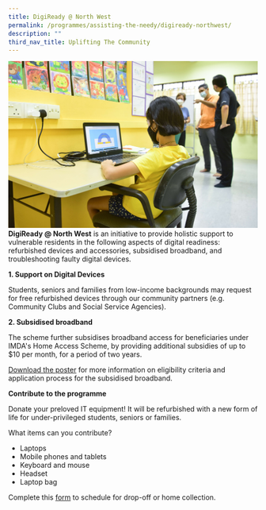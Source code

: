 ```yaml
---
title: DigiReady @ North West
permalink: /programmes/assisting-the-needy/digiready-northwest/
description: ""
third_nav_title: Uplifting The Community
---
```

![](/images/Programmes/Uplifting%20The%20Community/IMG012.jpg)**DigiReady @ North West** is an initiative to provide holistic support to vulnerable residents in the following aspects of digital readiness: refurbished devices and accessories, subsidised broadband, and troubleshooting faulty digital devices.

**1. Support on Digital Devices**

Students, seniors and families from low-income backgrounds may request for free refurbished devices through our community partners (e.g. Community Clubs and Social Service Agencies).

**2. Subsidised broadband**

The scheme further subsidises broadband access for beneficiaries under IMDA's Home Access Scheme, by providing additional subsidies of up to $10 per month, for a period of two years. 

[Download the poster](/files/DigiReady%20@%20North%20West.pdf) for more information on eligibility criteria and application process for the subsidised broadband.

**Contribute to the programme**

Donate your preloved IT equipment! It will be refurbished with a new form of life for under-privileged students, seniors or families. 

What items can you contribute?  

*   Laptops
*   Mobile phones and tablets
*   Keyboard and mouse
*   Headset
*   Laptop bag

Complete this [form](https://www.go.gov.sg/digiready) to schedule for drop-off or home collection.